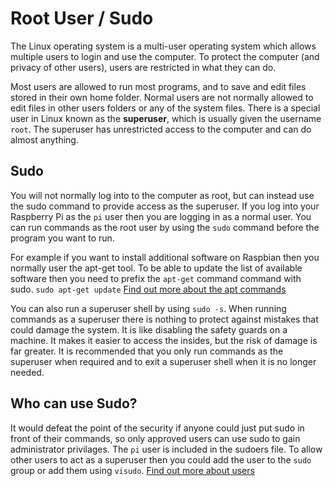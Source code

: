 # Root User / Sudo
The Linux operating system is a multi-user operating system which allows multiple users to login and use the computer. To protect the computer (and privacy of other users), users are restricted in what they can do. 

Most users are allowed to run most programs, and to save and edit files stored in their own home folder. Normal users are not normally allowed to edit files in other users folders or any of the system files. There is a special user in Linux known as the **superuser**, which is usually given the username `root`. The superuser has unrestricted access to the computer and can do almost anything.

## Sudo
You will not normally log into to the computer as root, but can instead use the sudo command to provide access as the superuser. If you log into your Raspberry Pi as the `pi` user then you are logging in as a normal user. You can run commands as the root user by using the `sudo` command before the program you want to run. 

For example if you want to install additional software on Raspbian then you normally user the apt-get tool. To be able to update the list of available software then you need to prefix the `apt-get` command command with sudo.
`sudo apt-get update`
[Find out more about the apt commands](../software/apt.md)

You can also run a superuser shell by using `sudo -s`. When running commands as a superuser there is nothing to protect against mistakes that could damage the system. It is like disabling the safety guards on a machine. It makes it easier to access the insides, but the risk of damage is far greater. It is recommended that you only run commands as the superuser when required and to exit a superuser shell when it is no longer needed. 


## Who can use Sudo?
It would defeat the point of the security if anyone could just put sudo in front of their commands, so only approved users can use sudo to gain administrator privilages. The `pi` user is included in the sudoers file. To allow other users to act as a superuser then you could add the user to the `sudo` group or add them using `visudo`. 
[Find out more about users](users.md)

